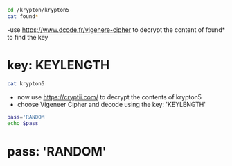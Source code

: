 ```bash
cd /krypton/krypton5
cat found*
```
-use https://www.dcode.fr/vigenere-cipher to decrypt the content of found* to find the key
# key: KEYLENGTH

```bash
cat krypton5
```
- now use https://cryptii.com/ to decrypt the contents of krypton5
- choose Vigeneer Cipher and decode using the key: 'KEYLENGTH'
```bash
pass='RANDOM'
echo $pass
```
# pass: 'RANDOM'
